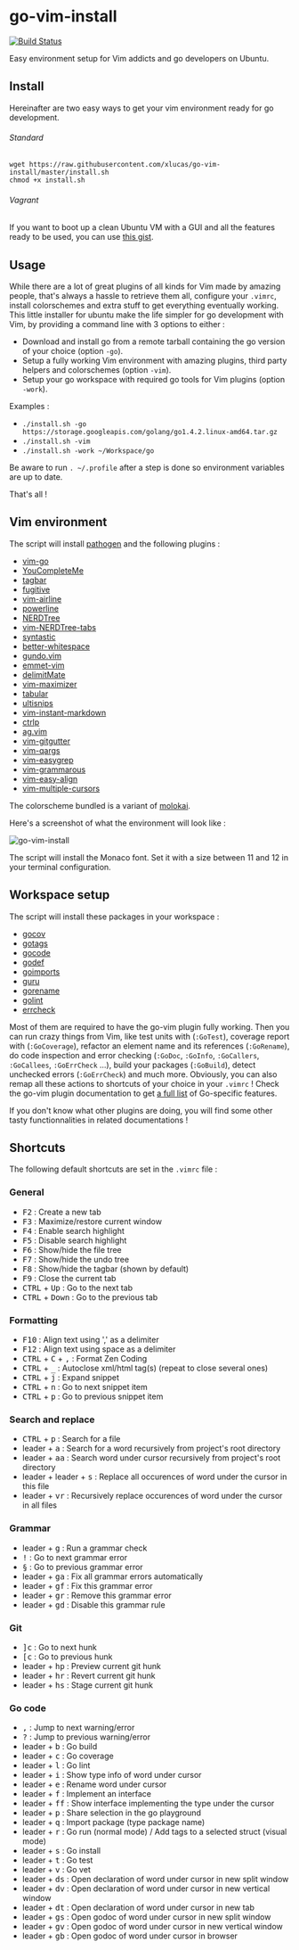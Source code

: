 # go-vim-install

[![Build Status](https://travis-ci.org/xlucas/go-vim-install.svg?branch=master)](https://travis-ci.org/xlucas/go-vim-install)

Easy environment setup for Vim addicts and go developers on Ubuntu.

## Install

Hereinafter are two easy ways to get your vim environment ready for go development.

###### Standard

```
wget https://raw.githubusercontent.com/xlucas/go-vim-install/master/install.sh
chmod +x install.sh
```

###### Vagrant
If you want to boot up a clean Ubuntu VM with a GUI and all the features ready to be used, you can use [this gist](https://gist.github.com/xlucas/a7e9e56db314aafada2f).

## Usage

While there are a lot of great plugins of all kinds for Vim made by amazing people, that's always a hassle to retrieve them all, configure your `.vimrc`, install colorschemes and extra stuff to get everything eventually working. This little installer for ubuntu make the life simpler for go development with Vim, by providing a command line with 3 options to either :
- Download and install go from a remote tarball containing the go version of your choice (option `-go`).
- Setup a fully working Vim environment with amazing plugins, third party helpers and colorschemes (option `-vim`).
- Setup your go workspace with required go tools for Vim plugins (option `-work`).

Examples :

- `./install.sh -go https://storage.googleapis.com/golang/go1.4.2.linux-amd64.tar.gz`
- `./install.sh -vim`
- `./install.sh -work ~/Workspace/go`

Be aware to run `. ~/.profile` after a step is done so environment variables are up to date.

That's all !

## Vim environment

The script will install [pathogen](https://github.com/tpope/vim-pathogen) and the following plugins :

- [vim-go](https://github.com/fatih/vim-go)
- [YouCompleteMe](https://github.com/Valloric/YouCompleteMe)
- [tagbar](https://github.com/majutsushi/tagbar)
- [fugitive](https://github.com/tpope/vim-fugitive)
- [vim-airline](https://github.com/bling/vim-airline)
- [powerline](https://github.com/powerline/powerline)
- [NERDTree](https://github.com/scrooloose/nerdtree)
- [vim-NERDTree-tabs](https://github.com/jistr/vim-nerdtree-tabs)
- [syntastic](https://github.com/scrooloose/syntastic)
- [better-whitespace](https://github.com/ntpeters/vim-better-whitespace)
- [gundo.vim](https://github.com/sjl/gundo.vim)
- [emmet-vim](https://github.com/mattn/emmet-vim)
- [delimitMate](https://github.com/Raimondi/delimitMate)
- [vim-maximizer](https://github.com/szw/vim-maximizer)
- [tabular](https://github.com/godlygeek/tabular)
- [ultisnips](https://github.com/sirver/ultisnips)
- [vim-instant-markdown](https://github.com/suan/vim-instant-markdown)
- [ctrlp](https://github.com/kien/ctrlp.vim)
- [ag.vim](https://github.com/rking/ag.vim.git)
- [vim-gitgutter](https://github.com/airblade/vim-gitgutter.git)
- [vim-qargs](https://github.com/nelstrom/vim-qargs)
- [vim-easygrep](https://github.com/dkprice/vim-easygrep)
- [vim-grammarous](https://github.com/rhysd/vim-grammarous)
- [vim-easy-align](https://github.com/junegunn/vim-easy-align)
- [vim-multiple-cursors](https://github.com/terryma/vim-multiple-cursors)

The colorscheme bundled is a variant of [molokai](https://github.com/fatih/molokai).

Here's a screenshot of what the environment will look like :

![go-vim-install](https://raw.githubusercontent.com/xlucas/go-vim-install/master/doc/screenshot.png)

The script will install the Monaco font. Set it with a size between 11 and 12 in your terminal configuration.

## Workspace setup

The script will install these packages in your workspace :
- [gocov](https://github.com/axw/gocov)
- [gotags](https://github.com/jstemmer/gotags)
- [gocode](https://github.com/nsf/gocode)
- [godef](https://github.com/rogpeppe/godef)
- [goimports](https://golang.org/x/tools/cmd/goimports)
- [guru](https://golang.org/x/tools/cmd/guru)
- [gorename](https://golang.org/x/tools/cmd/gorename)
- [golint](https://github.com/golang/lint)
- [errcheck](https://github.com/kisielk/errcheck)

Most of them are required to have the go-vim plugin fully working. Then you can run crazy things from Vim, like test units with (`:GoTest`), coverage report with (`:GoCoverage`), refactor an element name and its references (`:GoRename`), do code inspection and error checking (`:GoDoc`, `:GoInfo`, `:GoCallers`, `:GoCallees`, `:GoErrCheck` ...), build your packages (`:GoBuild`), detect unchecked errors (`:GoErrCheck`) and much more. Obviously, you can also remap all these actions to shortcuts of your choice in your `.vimrc` ! Check the go-vim plugin documentation to get [a full list](https://github.com/fatih/vim-go/blob/master/doc/vim-go.txt) of Go-specific features.

If you don't know what other plugins are doing, you will find some other tasty functionnalities in related documentations !

## Shortcuts

The following default shortcuts are set in the `.vimrc` file :

### General
- <kbd>F2</kbd> : Create a new tab
- <kbd>F3</kbd> : Maximize/restore current window
- <kbd>F4</kbd> : Enable search highlight
- <kbd>F5</kbd> : Disable search highlight
- <kbd>F6</kbd> : Show/hide the file tree
- <kbd>F7</kbd> : Show/hide the undo tree
- <kbd>F8</kbd> : Show/hide the tagbar (shown by default)
- <kbd>F9</kbd> : Close the current tab
- <kbd>CTRL</kbd> + <kbd>Up</kbd> : Go to the next tab
- <kbd>CTRL</kbd> + <kbd>Down</kbd> : Go to the previous tab

### Formatting
- <kbd>F10</kbd> : Align text using ',' as a delimiter
- <kbd>F12</kbd> : Align text using space as a delimiter
- <kbd>CTRL</kbd> + <kbd>C</kbd> + <kbd>,</kbd> : Format Zen Coding
- <kbd>CTRL</kbd> + <kbd>\_</kbd> : Autoclose xml/html tag(s) (repeat to close several ones)
- <kbd>CTRL</kbd> + <kbd>j</kbd> : Expand snippet
- <kbd>CTRL</kbd> + <kbd>n</kbd> : Go to next snippet item
- <kbd>CTRL</kbd> + <kbd>p</kbd> : Go to previous snippet item

### Search and replace
- <kbd>CTRL</kbd> + <kbd>p</kbd> : Search for a file
- leader + <kbd>a</kbd> : Search for a word recursively from project's root directory
- leader + <kbd>aa</kbd> : Search word under cursor recursively from project's root directory
- leader + leader + <kbd>s</kbd> : Replace all occurences of word under the cursor in this file
- leader + <kbd>vr</kbd> : Recursively replace occurences of word under the cursor in all files

### Grammar
- leader + <kbd>g</kbd> : Run a grammar check
- <kbd>!</kbd> : Go to next grammar error
- <kbd>§</kbd> : Go to previous grammar error
- leader + <kbd>ga</kbd> : Fix all grammar errors automatically
- leader + <kbd>gf</kbd> : Fix this grammar error
- leader + <kbd>gr</kbd> : Remove this grammar error
- leader + <kbd>gd</kbd> : Disable this grammar rule

### Git
- <kbd>]c</kbd> : Go to next hunk
- <kbd>[c</kbd> : Go to previous hunk
- leader + <kbd>hp</kbd> : Preview current git hunk
- leader + <kbd>hr</kbd> : Revert current git hunk
- leader + <kbd>hs</kbd> : Stage current git hunk

### Go code
- <kbd>,</kbd> : Jump to next warning/error
- <kbd>?</kbd> : Jump to previous warning/error
- leader + <kbd>b</kbd> : Go build
- leader + <kbd>c</kbd> : Go coverage
- leader + <kbd>l</kbd> : Go lint
- leader + <kbd>i</kbd> : Show type info of word under cursor
- leader + <kbd>e</kbd> : Rename word under cursor
- leader + <kbd>f</kbd> : Implement an interface
- leader + <kbd>ff</kbd> : Show interface implementing the type under the cursor
- leader + <kbd>p</kbd> : Share selection in the go playground
- leader + <kbd>q</kbd> : Import package (type package name)
- leader + <kbd>r</kbd> : Go run (normal mode) / Add tags to a selected struct (visual mode)
- leader + <kbd>s</kbd> : Go install
- leader + <kbd>t</kbd> : Go test
- leader + <kbd>v</kbd> : Go vet
- leader + <kbd>ds</kbd> : Open declaration of word under cursor in new split window
- leader + <kbd>dv</kbd> : Open declaration of word under cursor in new vertical window
- leader + <kbd>dt</kbd> : Open declaration of word under cursor in new tab
- leader + <kbd>gs</kbd> : Open godoc of word under cursor in new split window
- leader + <kbd>gv</kbd> : Open godoc of word under cursor in new vertical window
- leader + <kbd>gb</kbd> : Open godoc of word under cursor in browser
